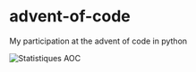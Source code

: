 # advent-of-code

My participation at the advent of code in python

![Statistiques AOC](https://aoc-stats.vercel.app/api/card?username=mbido&totalStars=145&currentYearStars=30&currentDay=15&completedDays=15&currentYear=2024)